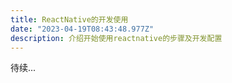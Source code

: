 ```yaml
---
title: ReactNative的开发使用
date: "2023-04-19T08:43:48.977Z"
description: 介绍开始使用reactnative的步骤及开发配置
---
```

待续...